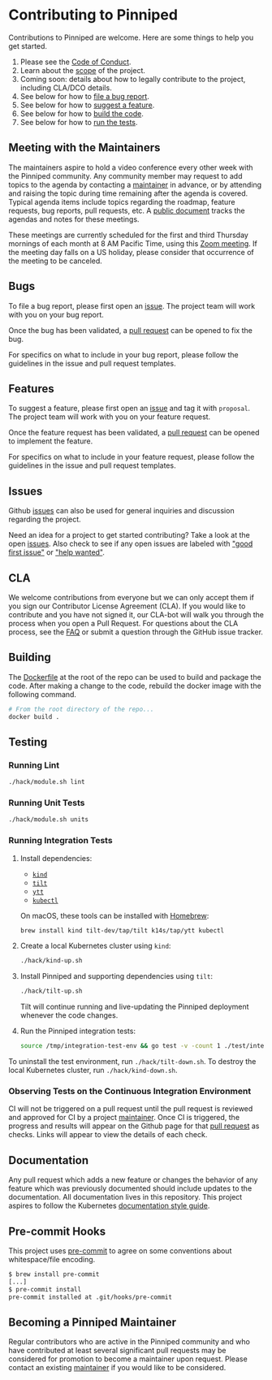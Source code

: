 # Contributing to Pinniped

Contributions to Pinniped are welcome. Here are some things to help you get started.

1. Please see the [Code of Conduct](./CODE_OF_CONDUCT.md).
1. Learn about the [scope](doc/scope.md) of the project.
1. Coming soon: details about how to legally contribute to the project, including CLA/DCO details.
1. See below for how to [file a bug report](#bugs).
1. See below for how to [suggest a feature](#features).
1. See below for how to [build the code](#building).
1. See below for how to [run the tests](#testing).

## Meeting with the Maintainers

The maintainers aspire to hold a video conference every other week with the Pinniped community.
Any community member may request to add topics to the agenda by contacting a [maintainer](MAINTAINERS.md)
in advance, or by attending and raising the topic during time remaining after the agenda is covered.
Typical agenda items include topics regarding the roadmap, feature requests, bug reports, pull requests, etc.
A [public document](https://docs.google.com/document/d/1qYA35wZV-6bxcH5375vOnIGkNBo7e4OROgsV4Sj8WjQ)
tracks the agendas and notes for these meetings.

These meetings are currently scheduled for the first and third Thursday mornings of each month
at 8 AM Pacific Time, using this [Zoom meeting](https://VMware.zoom.us/j/94638309756?pwd=V3NvRXJIdDg5QVc0TUdFM2dYRzgrUT09).
If the meeting day falls on a US holiday, please consider that occurrence of the meeting to be canceled.

## Bugs

To file a bug report, please first open an
[issue](https://github.com/vmware-tanzu/pinniped/issues/new?template=bug_report.md). The project team
will work with you on your bug report.

Once the bug has been validated, a [pull request](https://github.com/vmware-tanzu/pinniped/compare)
can be opened to fix the bug.

For specifics on what to include in your bug report, please follow the
guidelines in the issue and pull request templates.

## Features

To suggest a feature, please first open an
[issue](https://github.com/vmware-tanzu/pinniped/issues/new?template=feature-proposal.md)
and tag it with `proposal`. The project team will work with you on your feature request.

Once the feature request has been validated, a [pull request](https://github.com/vmware-tanzu/pinniped/compare)
can be opened to implement the feature.

For specifics on what to include in your feature request, please follow the
guidelines in the issue and pull request templates.

## Issues

Github [issues](https://github.com/vmware-tanzu/pinniped/issues) can also be used for general
inquiries and discussion regarding the project.

Need an idea for a project to get started contributing? Take a look at the open
[issues](https://github.com/vmware-tanzu/pinniped/issues).
Also check to see if any open issues are labeled with
["good first issue"](https://github.com/vmware-tanzu/pinniped/labels/good%20first%20issue)
or ["help wanted"](https://github.com/vmware-tanzu/pinniped/labels/help%20wanted).

## CLA

We welcome contributions from everyone but we can only accept them if you sign
our Contributor License Agreement (CLA). If you would like to contribute and you
have not signed it, our CLA-bot will walk you through the process when you open
a Pull Request. For questions about the CLA process, see the
[FAQ](https://cla.vmware.com/faq) or submit a question through the GitHub issue
tracker.

## Building

The [Dockerfile](Dockerfile) at the root of the repo can be used to build and
package the code. After making a change to the code, rebuild the docker image with the following command.

```bash
# From the root directory of the repo...
docker build .
```

## Testing

### Running Lint

```bash
./hack/module.sh lint
```

### Running Unit Tests

```bash
./hack/module.sh units
```

### Running Integration Tests

1. Install dependencies:

   - [`kind`](https://kind.sigs.k8s.io/docs/user/quick-start)
   - [`tilt`](https://docs.tilt.dev/install.html)
   - [`ytt`](https://carvel.dev/#getting-started)
   - [`kubectl`](https://kubernetes.io/docs/tasks/tools/install-kubectl/)

   On macOS, these tools can be installed with [Homebrew](https://brew.sh/):

   ```bash
   brew install kind tilt-dev/tap/tilt k14s/tap/ytt kubectl
   ```

1. Create a local Kubernetes cluster using `kind`:

   ```bash
   ./hack/kind-up.sh
   ```

1. Install Pinniped and supporting dependencies using `tilt`:

   ```bash
   ./hack/tilt-up.sh
   ```

   Tilt will continue running and live-updating the Pinniped deployment whenever the code changes.

1. Run the Pinniped integration tests:

   ```bash
   source /tmp/integration-test-env && go test -v -count 1 ./test/integration
   ```

To uninstall the test environment, run `./hack/tilt-down.sh`.
To destroy the local Kubernetes cluster, run `./hack/kind-down.sh`.

### Observing Tests on the Continuous Integration Environment

CI will not be triggered on a pull request until the pull request is reviewed and
approved for CI by a project [maintainer](MAINTAINERS.md). Once CI is triggered,
the progress and results will appear on the Github page for that
[pull request](https://github.com/vmware-tanzu/pinniped/pulls) as checks. Links
will appear to view the details of each check.

## Documentation

Any pull request which adds a new feature or changes the behavior of any feature which was previously documented
should include updates to the documentation. All documentation lives in this repository. This project aspires to
follow the Kubernetes [documentation style guide](https://kubernetes.io/docs/contribute/style/style-guide).

## Pre-commit Hooks

This project uses [pre-commit](https://pre-commit.com/) to agree on some conventions about whitespace/file encoding.

```bash
$ brew install pre-commit
[...]
$ pre-commit install
pre-commit installed at .git/hooks/pre-commit
```

## Becoming a Pinniped Maintainer

Regular contributors who are active in the Pinniped community and who have contributed at least several
significant pull requests may be considered for promotion to become a maintainer upon request. Please
contact an existing [maintainer](MAINTAINERS.md) if you would like to be considered.
